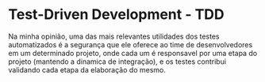 # Test-Driven Development - TDD

Na minha opinião, uma das mais relevantes utilidades dos testes automatizados é a segurança que ele oferece ao time de desenvolvedores em um determinado projeto, onde cada um é responsavel por uma etapa do projeto (mantendo a dinamica de integração), e os testes contribui  validando cada etapa da elaboração do mesmo.
